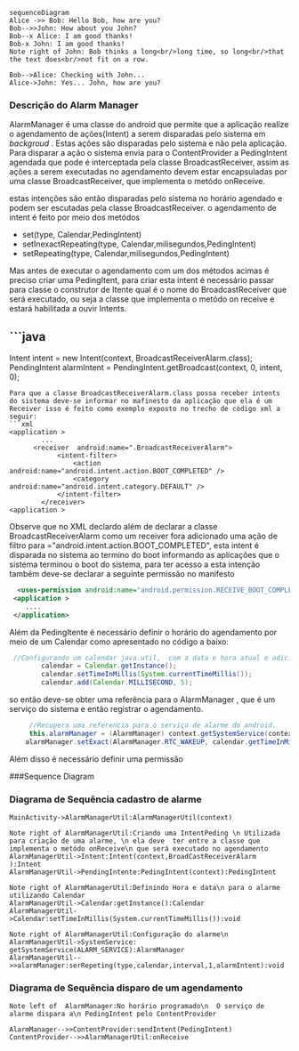   <script src="https://cdnjs.cloudflare.com/ajax/libs/mermaid/8.4.2/mermaid.min.js"></script>
  <script>mermaid.initialize({startOnLoad:false});</script>


```mermaid
sequenceDiagram
Alice ->> Bob: Hello Bob, how are you?
Bob-->>John: How about you John?
Bob--x Alice: I am good thanks!
Bob-x John: I am good thanks!
Note right of John: Bob thinks a long<br/>long time, so long<br/>that the text does<br/>not fit on a row.

Bob-->Alice: Checking with John...
Alice->John: Yes... John, how are you?
```
### Descrição do Alarm Manager
AlarmManager é uma classe do android que permite que a aplicação realize o agendamento de ações(Intent) a serem disparadas pelo sistema em *backgroud* . Estas ações são disparadas pelo sistema e não pela aplicação. Para disparar a ação o sistema envia para o ContentProvider a PedingIntent agendada que pode é interceptada pela classe BroadcastReceiver,  assim as ações a serem executadas no agendamento devem estar encapsuladas por uma classe BroadcastReceiver, que implementa o metódo onReceive.


estas intenções são então disparadas pelo sistema no horário agendado e podem ser escutadas pela classe BroadcastReceiver.
o agendamento de intent é feito por meio dos metódos
- set(type, Calendar,PedingIntent)
- setInexactRepeating(type, Calendar,milisegundos,PedingIntent)
- setRepeating(type, Calendar,milisegundos,PedingIntent)


Mas antes de executar o agendamento com um dos métodos acimas é preciso criar uma PedingItent, para criar esta intent é necessário passar para classe o construtor de Itente qual é o nome do BroadcastReceiver que será executado, ou seja a classe que implementa o metódo on receive e estará habilitada a ouvir Intents.

## ```java
  Intent   intent                     = new Intent(context, BroadcastReceiverAlarm.class);
  PendingIntent alarmIntent = PendingIntent.getBroadcast(context, 0, intent, 0);
```
Para que a classe BroadcastReceiverAlarm.class possa receber intents do sistema deve-se informar no mafinesto da aplicação que ela é um Receiver isso é feito como exemplo exposto no trecho de código xml a seguir:
```xml
<application >
		...
      <receiver  android:name=".BroadcastReceiverAlarm">
            <intent-filter>
                <action android:name="android.intent.action.BOOT_COMPLETED" />
                <category android:name="android.intent.category.DEFAULT" />
            </intent-filter>
        </receiver>
<application >
```
Observe que no XML declardo além de declarar a classe BroadcastReceiverAlarm como um receiver fora adicionado uma ação de filtro para ="android.intent.action.BOOT_COMPLETED", esta intent é disparada no sistema ao termino do boot informando as aplicações que o sistema terminou o boot do sistema, para ter acesso a esta intenção também deve-se declarar a seguinte permissão no manifesto
```xml
  <uses-permission android:name="android.permission.RECEIVE_BOOT_COMPLETED" />
 <application >
 	....
 </application>
```
Além da PedingItente é necessário definir o horário do agendamento por meio de um Calendar como apresentado no código a baixo:
```java
 //Configurando um calendar java.util,  com a data e hora atual e adicionando  5 segundos.
        calendar = Calendar.getInstance();
        calendar.setTimeInMillis(System.currentTimeMillis());
        calendar.add(Calendar.MILLISECOND, 5);
```



so então deve-se obter uma referência para o AlarmManager , que é um serviço do sistema e então registrar o agendamento.
```java
	 //Recupera uma referencia para o serviço de alarme do android.
	 this.alarmManager = (AlarmManager) context.getSystemService(context.ALARM_SERVICE);
	alarmManager.setExact(AlarmManager.RTC_WAKEUP, calendar.getTimeInMillis(), alarmIntent);

```


Além disso é necessário definir uma permissão


###Sequence Diagram
### Diagrama de Sequência cadastro de alarme
```seq
MainActivity->AlarmManagerUtil:AlarmManagerUtil(context)

Note right of AlarmManagerUtil:Criando uma IntentPeding \n Utilizada para criação de uma alarme, \n ela deve  ter entre a classe que implementa o metódo onReceive\n que será executado no agendamento
AlarmManagerUtil->Intent:Intent(context,BroadCastReceiverAlarm ):Intent
AlarmManagerUtil->PendingIntente:PedingIntent(context):PedingIntent

Note right of AlarmManagerUtil:Definindo Hora e data\n para o alarme utilizando Calendar
AlarmManagerUtil->Calendar:getInstance():Calendar
AlarmManagerUtil->Calendar:setTimeInMillis(System.currentTimeMillis()):void

Note right of AlarmManagerUtil:Configuração do alarme\n
AlarmManagerUtil->SystemService: getSystemService(ALARM_SERVICE):AlarmManager
AlarmManagerUtil-->>alarmManager:serRepeting(type,calendar,interval,1,alarmIntent):void

```

### Diagrama de Sequência disparo de um agendamento

```seq
Note left of  AlarmManager:No horário programado\n  O serviço de alarme dispara a\n PedingIntent pelo ContentProvider

AlarmManager-->>ContentProvider:sendIntent(PedingIntent)
ContentProvider-->>AlarmManagerUtil:onReceive

```
